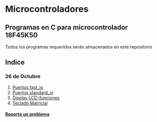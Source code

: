 # Microcontroladores
## Programas en C para microcontrolador 18F45K50
Todos los programas requeridos serán almacenados en este repositorio
## Indice
### 26 de Octubre
1. [Puertos fast_io](https://github.com/begeistert/microcontrollers-ccs-c-compiler/tree/main/puertos-fast_io)
2. [Puertos standard_io]()
3. [Display LCD-funciones]()
4. [Teclado Matricial]()

#### [Reporta un problema](https://github.com/begeistert/microcontrollers-ccs-c-compiler/issues)
